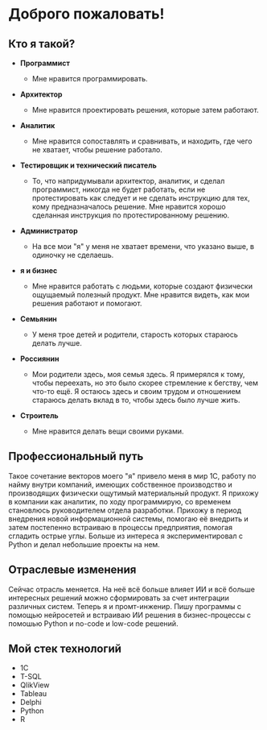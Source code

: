 # Доброго пожаловать!

## Кто я такой?

- **Программист**
  - Мне нравится программировать.

- **Архитектор**
  - Мне нравится проектировать решения, которые затем работают.

- **Аналитик**
  - Мне нравится сопоставлять и сравнивать, и находить, где чего не хватает, чтобы решение работало.

- **Тестировщик и технический писатель**
  - То, что напридумывали архитектор, аналитик, и сделал программист, никогда не будет работать, если не протестировать как следует и не сделать инструкцию для тех, кому предназначалось решение. Мне нравится хорошо сделанная инструкция по протестированному решению.

- **Администратор**
  - На все мои "я" у меня не хватает времени, что указано выше, в одиночку не сделаешь.

- **я и бизнес**
  - Мне нравится работать с людьми, которые создают физически ощущаемый полезный продукт. Мне нравится видеть, как мои решения работают и помогают.

- **Семьянин**
  - У меня трое детей и родители, старость которых стараюсь делать лучше.

- **Россиянин**
  - Мои родители здесь, моя семья здесь. Я примерялся к тому, чтобы переехать, но это было скорее стремление к бегству, чем что-то ещё. Я остаюсь здесь и своим трудом и отношением стараюсь делать вклад в то, чтобы здесь было лучше жить.

- **Строитель**
  - Мне нравится делать вещи своими руками.

## Профессиональный путь

Такое сочетание векторов моего "я" привело меня в мир 1С, работу по найму внутри компаний, имеющих собственное производство и производящих физически ощутимый материальный продукт. Я прихожу в компании как аналитик, по ходу программирую, со временем становлюсь руководителем отдела разработки. Прихожу в период внедрения новой информационной системы, помогаю её внедрить и затем постепенно встраиваю в процессы предприятия, помогая сгладить острые углы.
Больше из интереса я экспериментировал с Python и делал небольшие проекты на нем. 

## Отраслевые изменения

Сейчас отрасль меняется. На неё всё больше влияет ИИ и всё больше интересных решений можно сформировать за счет интеграции различных систем.
Теперь я и промт-инженир. Пишу программы с помощью нейросетей и встраиваю ИИ решения в бизнес-процессы с помошью Python и no-code и low-code решений.

## Мой стек технологий

- 1С
- T-SQL
- QlikView
- Tableau
- Delphi
- Python
- R
